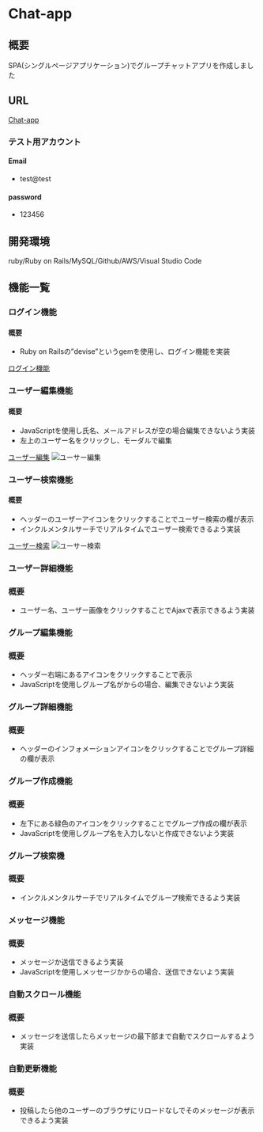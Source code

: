 #  Chat-app

##  概要
SPA(シングルページアプリケーション)でグループチャットアプリを作成しました

##  URL
[Chat-app](http://3.114.20.168/)
### テスト用アカウント
####  Email
- test@test
####  password
- 123456
  
##  開発環境
ruby/Ruby on Rails/MySQL/Github/AWS/Visual Studio Code

##  機能一覧
###  ログイン機能
#### 概要
- Ruby on Railsの”devise”というgemを使用し、ログイン機能を実装

[ログイン機能](http://3.114.20.168/users)

###  ユーザー編集機能
 #### 概要
  - JavaScriptを使用し氏名、メールアドレスが空の場合編集できないよう実装
  - 左上のユーザー名をクリックし、モーダルで編集

  [ユーザー編集](http://3.114.20.168/)
  ![ユーサー編集](https://user-images.githubusercontent.com/53309563/75776402-4d818480-5d97-11ea-9b75-77f1457c5aed.png)
  
###  ユーザー検索機能
  #### 概要
  - ヘッダーのユーザーアイコンをクリックすることでユーザー検索の欄が表示
  - インクルメンタルサーチでリアルタイムでユーザー検索できるよう実装

  [ユーザー検索](http://3.114.20.168/groups/1/messages)
  ![ユーサー検索](https://user-images.githubusercontent.com/53309563/75778933-12358480-5d9c-11ea-94de-db22428f3a46.png)
  
###  ユーザー詳細機能
### 概要
- ユーザー名、ユーザー画像をクリックすることでAjaxで表示できるよう実装

###  グループ編集機能
### 概要
- ヘッダー右端にあるアイコンをクリックすることで表示
- JavaScriptを使用しグループ名がからの場合、編集できないよう実装

###  グループ詳細機能
### 概要
- ヘッダーのインフォメーションアイコンをクリックすることでグループ詳細の欄が表示

###  グループ作成機能
### 概要
- 左下にある緑色のアイコンをクリックすることでグループ作成の欄が表示
- JavaScriptを使用しグループ名を入力しないと作成できないよう実装

###  グループ検索機
### 概要
- インクルメンタルサーチでリアルタイムでグループ検索できるよう実装

###  メッセージ機能 
### 概要
- メッセージか送信できるよう実装
- JavaScriptを使用しメッセージかからの場合、送信できないよう実装

###  自動スクロール機能
### 概要
- メッセージを送信したらメッセージの最下部まで自動でスクロールするよう実装

###  自動更新機能
### 概要
- 投稿したら他のユーザーのブラウザにリロードなしでそのメッセージが表示できるよう実装



